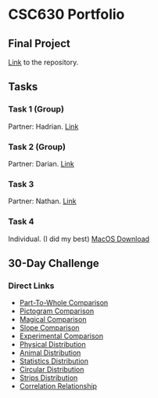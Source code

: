 # CSC630 Portfolio
## Final Project
[Link](https://github.com/cabouezzi22/Interactive-Weather.git) to the repository.
## Tasks
### Task 1 (Group)
Partner: Hadrian. [Link](https://hadrian-reppas.github.io/CSC630/Addison/index.html)
### Task 2 (Group)
Partner: Darian. [Link](https://docs.google.com/document/d/137JjFOPwSv0grIksd3PB86TB2AlE9iwl-rxAegaY7tw/edit?usp=sharing)
### Task 3
Partner: Nathan. [Link](https://github.com/CSC630/group-task-3/tree/main/Group%20task%203)
### Task 4
Individual. (I did my best) [MacOS Download](https://github.com/cabouezzi22/CSC630-Portfolio/raw/main/BostonCommute.zip)
## 30-Day Challenge
### Direct Links
- [Part-To-Whole Comparison](PartToWhole.jpeg)
- [Pictogram Comparison](Pictogram.png)
- [Magical Comparison](Magical.png)
- [Slope Comparison](LebanonTrade.png)
- [Experimental Comparison](NuclearTests.png)
- [Physical Distribution](HockeyFights.png)
- [Animal Distribution](VermontAnimalCollisions.png)
- [Statistics Distribution](NBAStats.pdf)
- [Circular Distribution](SunflowerSpiral.png)
- [Strips Distribution](Strips.png)
- [Correlation Relationship](MoreCarStuff.png)

